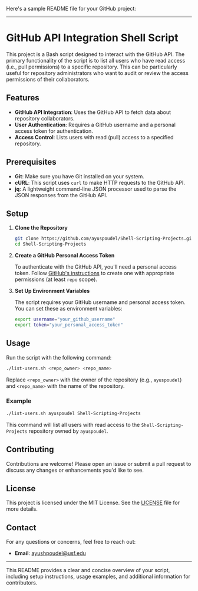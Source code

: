 Here's a sample README file for your GitHub project:

---

# GitHub API Integration Shell Script

This project is a Bash script designed to interact with the GitHub API. The primary functionality of the script is to list all users who have read access (i.e., pull permissions) to a specific repository. This can be particularly useful for repository administrators who want to audit or review the access permissions of their collaborators.

## Features

- **GitHub API Integration**: Uses the GitHub API to fetch data about repository collaborators.
- **User Authentication**: Requires a GitHub username and a personal access token for authentication.
- **Access Control**: Lists users with read (pull) access to a specified repository.

## Prerequisites

- **Git**: Make sure you have Git installed on your system.
- **cURL**: This script uses `curl` to make HTTP requests to the GitHub API.
- **jq**: A lightweight command-line JSON processor used to parse the JSON responses from the GitHub API.

## Setup

1. **Clone the Repository**
    ```bash
    git clone https://github.com/ayuspoudel/Shell-Scripting-Projects.git
    cd Shell-Scripting-Projects
    ```

2. **Create a GitHub Personal Access Token**

   To authenticate with the GitHub API, you'll need a personal access token. Follow [GitHub's instructions](https://docs.github.com/en/enterprise-server@3.4/authentication/keeping-your-account-and-data-secure/creating-a-personal-access-token) to create one with appropriate permissions (at least `repo` scope).

3. **Set Up Environment Variables**

   The script requires your GitHub username and personal access token. You can set these as environment variables:

    ```bash
    export username="your_github_username"
    export token="your_personal_access_token"
    ```

## Usage

Run the script with the following command:

```bash
./list-users.sh <repo_owner> <repo_name>
```

Replace `<repo_owner>` with the owner of the repository (e.g., `ayuspoudel`) and `<repo_name>` with the name of the repository.

### Example

```bash
./list-users.sh ayuspoudel Shell-Scripting-Projects
```

This command will list all users with read access to the `Shell-Scripting-Projects` repository owned by `ayuspoudel`.

## Contributing

Contributions are welcome! Please open an issue or submit a pull request to discuss any changes or enhancements you'd like to see.

## License

This project is licensed under the MIT License. See the [LICENSE](LICENSE) file for more details.

## Contact

For any questions or concerns, feel free to reach out:

- **Email**: [ayushpoudel@usf.edu](mailto:ayushpoudel@usf.edu)

---

This README provides a clear and concise overview of your script, including setup instructions, usage examples, and additional information for contributors.
